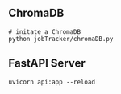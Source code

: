 ## ChromaDB

```
# initate a ChromaDB
python jobTracker/chromaDB.py
```

## FastAPI Server

```
uvicorn api:app --reload
```

